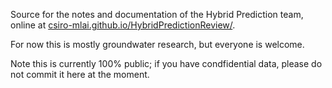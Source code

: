 

Source for the notes and documentation of the Hybrid Prediction team, online at 
[csiro-mlai.github.io/HybridPredictionReview/](https://csiro-mlai.github.io/HybridPredictionReview/).

For now this is mostly groundwater research, but everyone is welcome.

Note this is currently 100% public; if you have condfidential data, please do not commit it here at the moment.
